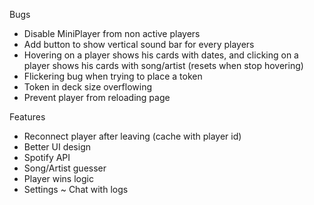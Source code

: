 Bugs
- Disable MiniPlayer from non active players
- Add button to show vertical sound bar for every players
- Hovering on a player shows his cards with dates, and clicking on a player shows his cards with song/artist (resets when stop hovering)
- Flickering bug when trying to place a token
- Token in deck size overflowing
- Prevent player from reloading page

Features
- Reconnect player after leaving (cache with player id)
- Better UI design
- Spotify API
- Song/Artist guesser
- Player wins logic
- Settings
~ Chat with logs